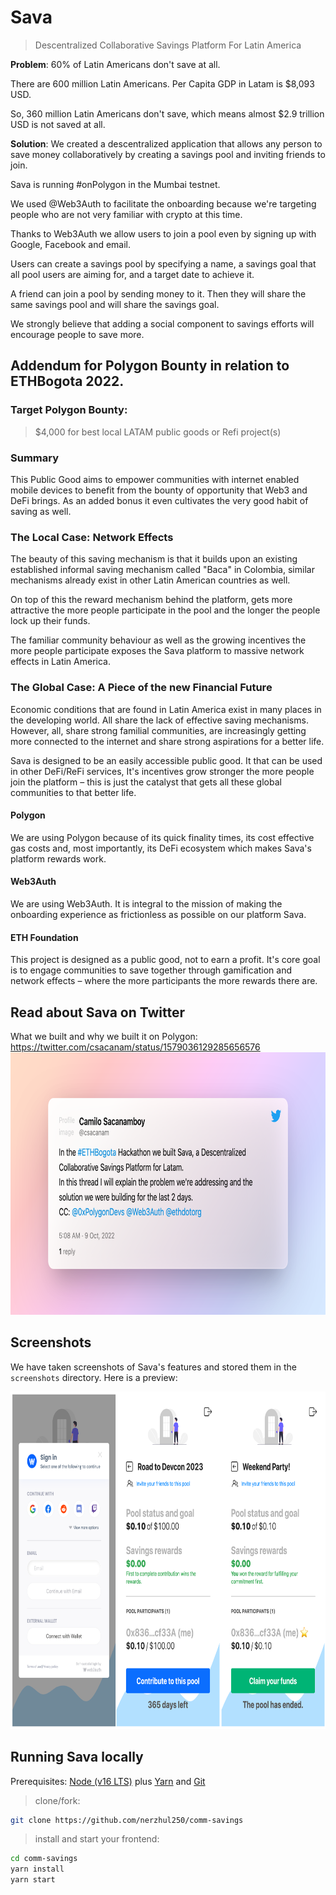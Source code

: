 # Sava

> Descentralized Collaborative Savings Platform For Latin America

**Problem**: 60% of Latin Americans don't save at all. 

There are 600 million Latin Americans. Per Capita GDP in Latam is $8,093 USD.

So, 360 million Latin Americans don't save, which means almost $2.9 trillion USD is not saved at all.

**Solution**: We created a descentralized application that allows any person to save money collaboratively by creating a savings pool and inviting friends to join.

Sava is running #onPolygon in the Mumbai testnet.

We used @Web3Auth to facilitate the onboarding because we're targeting people who are not very familiar with crypto at this time. 

Thanks to Web3Auth we allow users to join a pool even by signing up with Google, Facebook and email.

Users can create a savings pool by specifying a name, a savings goal that all pool users are aiming for, and a target date to achieve it.

A friend can join a pool by sending money to it. Then they will share the same savings pool and will share the savings goal. 

We strongly believe that adding a social component to savings efforts will encourage people to save more.

## Addendum for Polygon Bounty in relation to ETHBogota 2022.

### Target Polygon Bounty:

> $4,000 for best local LATAM public goods or Refi project(s)

### Summary 

This Public Good aims to empower communities with internet enabled mobile devices to benefit from the bounty of opportunity that Web3 and DeFi brings. As an added bonus it even cultivates the very good habit of saving as well.

### The Local Case: Network Effects

The beauty of this saving mechanism is that it builds upon an existing established informal saving mechanism called "Baca" in Colombia, similar mechanisms already exist in other Latin American countries as well.

On top of this the reward mechanism behind the platform, gets more attractive the more people participate in the pool and the longer the people lock up their funds.

The familiar community behaviour as well as the growing incentives the more people participate exposes the Sava platform to massive network effects in Latin America.

### The Global Case: A Piece of the new Financial Future

Economic conditions that are found in Latin America exist in many places in the developing world. All share the lack of effective saving mechanisms. However, all, share strong familial communities, are increasingly getting more connected to the internet and share strong aspirations for a better life. 

Sava is designed to be an easily accessible public good. It that can be used in other DeFi/ReFi services, It's incentives grow stronger the more people join the platform – this is just the catalyst that gets all these global communities to that better life.

#### Polygon
We are using Polygon because of its quick finality times, its cost effective gas costs and, most importantly, its DeFi ecosystem which makes Sava's platform rewards work.

#### Web3Auth
We are using Web3Auth. It is integral to the mission of making the onboarding experience as frictionless as possible on our platform Sava.

#### ETH Foundation
This project is designed as a public good, not to earn a profit. It's core goal is to engage communities to save together through gamification and network effects – where the more participants the more rewards there are.

## Read about Sava on Twitter

What we built and why we built it on Polygon: https://twitter.com/csacanam/status/1579036129285656576
<img src="./screenshots/tweet.png" height="420" />

## Screenshots

We have taken screenshots of Sava's features and stored them in the `screenshots` directory. Here is a preview:

<img src="./screenshots/preview.png" height="540" />

## Running Sava locally

Prerequisites: [Node (v16 LTS)](https://nodejs.org/en/download/) plus [Yarn](https://classic.yarnpkg.com/en/docs/install/) and [Git](https://git-scm.com/downloads)

> clone/fork:

```bash
git clone https://github.com/nerzhul250/comm-savings
```

> install and start your frontend:

```bash
cd comm-savings
yarn install
yarn start
```
